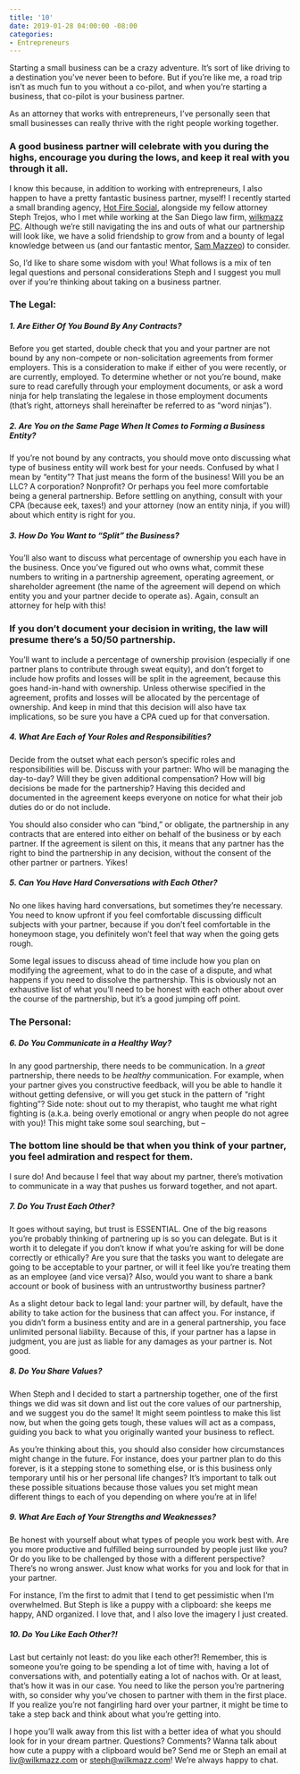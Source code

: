 ```yaml
---
title: '10'
date: 2019-01-28 04:00:00 -08:00
categories:
- Entrepreneurs
---
```


Starting a small business can be a crazy adventure. It’s sort of like driving to a destination you’ve never been to before. But if you’re like me, a road trip isn’t as much fun to you without a co-pilot, and when you’re starting a business, that co-pilot is your business partner. 

As an attorney that works with entrepreneurs, I’ve personally seen that small businesses can really thrive with the right people working together. 

### A good business partner will celebrate with you during the highs, encourage you during the lows, and keep it real with you through it all. 

I know this because, in addition to working with entrepreneurs, I also happen to have a pretty fantastic business partner, myself! I recently started a small branding agency, [Hot Fire Social](https://www.hotfiresocial.com/), alongside my fellow attorney Steph Trejos, who I met while working at the San Diego law firm, [wilkmazz PC](https://wilkmazz.com/). Although we’re still navigating the ins and outs of what our partnership will look like, we have a solid friendship to grow from and a bounty of legal knowledge between us (and our fantastic mentor, [Sam Mazzeo](https://wilkmazz.com/about-us/)) to consider. 

So, I’d like to share some wisdom with you! What follows is a mix of ten legal questions and personal considerations Steph and I suggest you mull over if you’re thinking about taking on a business partner. 

### The Legal:

##### 1. Are Either Of You Bound By Any Contracts? 

Before you get started, double check that you and your partner are not bound by any non-compete or non-solicitation agreements from former employers. This is a consideration to make if either of you were recently, or are currently, employed. To determine whether or not you’re bound, make sure to read carefully through your employment documents, or ask a word ninja for help translating the legalese in those employment documents (that’s right, attorneys shall hereinafter be referred to as “word ninjas”). 

##### 2. Are You on the Same Page When It Comes to Forming a Business Entity? 

If you’re not bound by any contracts, you should move onto discussing what type of business entity will work best for your needs. Confused by what I mean by “entity”? That just means the form of the business! Will you be an LLC? A corporation? Nonprofit? Or perhaps you feel more comfortable being a general partnership. Before settling on anything, consult with your CPA (because eek, taxes!) and your attorney (now an entity ninja, if you will) about which entity is right for you. 

##### 3. How Do You Want to “Split” the Business?

You’ll also want to discuss what percentage of ownership you each have in the business. Once you’ve figured out who owns what, commit these numbers to writing in a partnership agreement, operating agreement, or shareholder agreement (the name of the agreement will depend on which entity you and your partner decide to operate as). Again, consult an attorney for help with this! 

### If you don’t document your decision in writing, the law will presume there’s a 50/50 partnership. 

You’ll want to include a percentage of ownership provision (especially if one partner plans to contribute through sweat equity), and don’t forget to include how profits and losses will be split in the agreement, because this goes hand-in-hand with ownership. Unless otherwise specified in the agreement, profits and losses will be allocated by the percentage of ownership. And keep in mind that this decision will also have tax implications, so be sure you have a CPA cued up for that conversation.

##### 4. What Are Each of Your Roles and Responsibilities?

Decide from the outset what each person’s specific roles and responsibilities will be. Discuss with your partner: Who will be managing the day-to-day? Will they be given additional compensation? How will big decisions be made for the partnership? Having this decided and documented in the agreement keeps everyone on notice for what their job duties do or do not include. 

You should also consider who can “bind,” or obligate, the partnership in any contracts that are entered into either on behalf of the business or by each partner. If the agreement is silent on this, it means that any partner has the right to bind the partnership in any decision, without the consent of the other partner or partners. Yikes! 

##### 5. Can You Have Hard Conversations with Each Other?

No one likes having hard conversations, but sometimes they’re necessary. You need to know upfront if you feel comfortable discussing difficult subjects with your partner, because if you don’t feel comfortable in the honeymoon stage, you definitely won’t feel that way when the going gets rough. 

Some legal issues to discuss ahead of time include how you plan on modifying the agreement, what to do in the case of a dispute, and what happens if you need to dissolve the partnership. This is obviously not an exhaustive list of what you’ll need to be honest with each other about over the course of the partnership, but it’s a good jumping off point. 

### The Personal: 

##### 6. Do You Communicate in a Healthy Way? 

In any good partnership, there needs to be communication. In a _great_ partnership, there needs to be _healthy_ communication. For example, when your partner gives you constructive feedback, will you be able to handle it without getting defensive, or will you get stuck in the pattern of “right fighting”? Side note: shout out to my therapist, who taught me what right fighting is (a.k.a. being overly emotional or angry when people do not agree with you)! This might take some soul searching, but –

### The bottom line should be that when you think of your partner, you feel admiration and respect for them. 

I sure do! And because I feel that way about my partner, there’s motivation to communicate in a way that pushes us forward together, and not apart. 

##### 7. Do You Trust Each Other?

It goes without saying, but trust is ESSENTIAL. One of the big reasons you’re probably thinking of partnering up is so you can delegate. But is it worth it to delegate if you don’t know if what you’re asking for will be done correctly or ethically? Are you sure that the tasks you want to delegate are going to be acceptable to your partner, or will it feel like you’re treating them as an employee (and vice versa)? Also, would you want to share a bank account or book of business with an untrustworthy business partner?

As a slight detour back to legal land: your partner will, by default, have the ability to take action for the business that can affect you. For instance, if you didn’t form a business entity and are in a general partnership, you face unlimited personal liability. Because of this, if your partner has a lapse in judgment, you are just as liable for any damages as your partner is. Not good.

##### 8. Do You Share Values? 

When Steph and I decided to start a partnership together, one of the first things we did was sit down and list out the core values of our partnership, and we suggest you do the same! It might seem pointless to make this list now, but when the going gets tough, these values will act as a compass, guiding you back to what you originally wanted your business to reflect.

As you’re thinking about this, you should also consider how circumstances might change in the future. For instance, does your partner plan to do this forever, is it a stepping stone to something else, or is this business only temporary until his or her personal life changes? It’s important to talk out these possible situations because those values you set might mean different things to each of you depending on where you’re at in life! 

##### 9. What Are Each of Your Strengths and Weaknesses?

Be honest with yourself about what types of people you work best with. Are you more productive and fulfilled being surrounded by people just like you? Or do you like to be challenged by those with a different perspective? There’s no wrong answer. Just know what works for you and look for that in your partner. 

For instance, I’m the first to admit that I tend to get pessimistic when I’m overwhelmed. But Steph is like a puppy with a clipboard: she keeps me happy, AND organized. I love that, and I also love the imagery I just created. 

##### 10. Do You Like Each Other?!
 
Last but certainly not least: do you like each other?! Remember, this is someone you’re going to be spending a lot of time with, having a lot of conversations with, and potentially eating a lot of nachos with. Or at least, that’s how it was in our case. You need to like the person you’re partnering with, so consider why you’ve chosen to partner with them in the first place. If you realize you’re not fangirling hard over your partner, it might be time to take a step back and think about what you’re getting into. 

I hope you’ll walk away from this list with a better idea of what you should look for in your dream partner. Questions? Comments? Wanna talk about how cute a puppy with a clipboard would be? Send me or Steph an email at liv@wilkmazz.com or steph@wilkmazz.com! We’re always happy to chat. 